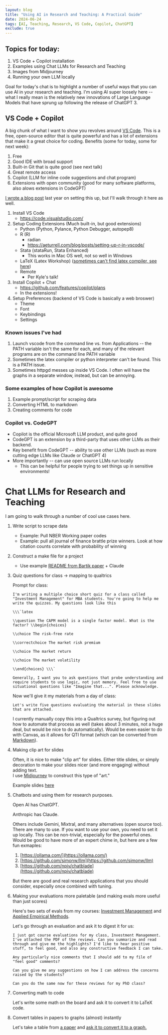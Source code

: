 ```yaml
---
layout: blog
title: "Using AI in Research and Teaching: A Practical Guide"
date: 2024-06-24
tags: [AI, Teaching, Research, VS Code, Copilot, ChatGPT]
exclude: true
---
```



## Topics for today:

1. VS Code + Copilot installation
2. Examples using Chat LLMs for Research and Teaching
3. Images from Midjourney
4. Running your own LLM locally


Goal for today's chat is to highlight a number of useful ways that you can use AI in your research and teaching. I'm using AI super loosely here -- what I really mean is the relatively new innovations of Large Language Models that have sprung up following the release of ChatGPT 3.


## VS Code + Copilot 

A big chunk of what I want to show you revolves around [VS Code](https://code.visualstudio.com/). This is a free, open-source editor that is quite powerful and has a lot of extensions that make it a great choice for coding. Benefits (some for today, some for next week):

1. Free
2. Good IDE with broad support
3. Built-in Git that is quite good (see next talk)
4. Great remote access
5. Copilot (LLM for inline code suggestions and chat program)
6. Extensions with open community (good for many software platforms, also alows extensions in CodeGPT)



[I wrote a blog post](https://paulgp.substack.com/p/setting-up-github-copilot-and-vscode) last year on setting this up, but I'll walk through it here as well.

1. Install VS Code 
    - https://code.visualstudio.com/
2. Setup Coding Extensions (Much built-in, but good extensions)
    - Python (Python, Pylance, Python Debugger, autopep8)
    - R (R) 
        - radian
        - https://aeturrell.com/blog/posts/setting-up-r-in-vscode/
    - Stata (stataRun, Stata Enhanced)
        - This works in Mac OS well, not so well in Windows
    - LaTeX (Latex Workshop) ([sometimes can't find latex compiler, see here](https://vkuhlmann.com/latex/configuration/fixingVSCode#fixing-using-the-wizard))
    - Remote
        - Per Kyle's talk!
3. Install Copilot + Chat
    - https://github.com/features/copilot/plans
    - In the extensions!
4. Setup Preferences (backend of VS Code is basically a web broswer)
    - Theme
    - Font
    - Keybindings
    - Settings

### Known issues I've had
1. Launch vscode from the command line vs. from Applications -- the PATH variable isn't the same for each, and many of the relevant programs are on the command line PATH variable
2. Sometimes the latex compiler or python interpreter can't be found. This is a PATH issue.
3. Sometimes httpgd messes up inside VS Code. I often will have the graphs in a separate window, instead, but can be annoying. 

### Some examples of how Copilot is awesome
1. Example prompt/script for scraping data
2. Converting HTML to markdown
3. Creating comments for code

### Copilot vs. CodeGPT
* Copilot is the official Microsoft LLM product, and quite good
* CodeGPT is an extension by a third-party that uses other LLMs as their backend. 
* Key benefit from CodeGPT -- ability to use other LLMs (such as more cutting edge LLMs like Claude or ChatGPT 4)
* More importantly -- can use open source LLMs run locally
    - This can be helpful for people trying to set things up in sensitive environments!


# Chat LLMs for Research and Teaching
I am going to walk through a number of cool use cases here. 


1. Write script to scrape data 
    * Example: Pull NBER Working paper codes
    * Example: pull all journal of finance brattle prize winners. Look at how citation counts correlate with probability of winning
2. Construct a make file for a project
    * Use example  [README  from Bartik paper](http://paulgp.github.io/files/README_bartik.pdf) + Claude
3. Quiz questions for class -> mapping to qualtrics

    Prompt for class:
    ```
    I'm writing a multiple choice short quiz for a class called "Investment Management" for MBA students. You're going to help me write the quizzes. My questions look like this

    \\\`latex

    \\question The CAPM model is a single factor model. What is the factor? \\begin{choices}

    \\choice The risk-free rate

    \\correctchoice The market risk premium

    \\choice The market return

    \\choice The market volatility

    \\end{choices} \\\`

    Generally, I want you to ask questions that probe understanding and require students to use logic, not just memory. Feel free to use situational questions like "Imagine that...". Please acknowledge.
    ```

    Now we'll give it my materials from a day of class:

    ```
    Let's write five questions evaluating the material in these slides that are attached.
    ```

    I currently manually copy this into a Qualtrics survey, but figuring out how to automate that process as well (takes about 3 minutes, not a huge deal, but would be nice to do automatically). Would be even easier to do with Canvas, as it allows for QTI format (which can be converted from [Markdown](https://pypi.org/project/text2qti/)).

4. Making clip art for slides

    Often, it is nice to make "clip art" for slides. Either title slides, or simply decoration to make your slides nicer (and more engaging) without adding text.  
    I use [Midjourney](https://discord.com/channels/1254821865805840495/1254821865805840498) to construct this type of "art."

    Example slides [here](https://paulgp.github.io/presentations/saffran_lecture.pdf)

5. Chatbots and using them for research purposes.

    Open AI has ChatGPT.

    Anthropic has Claude.

    Others include Gemini, Mixtral, and many alternatives (open source too). There are many to use. If you want to use your own, you need to set it up locally. This can be non-trivial, especially for the powerful ones. Would be good to have more of an expert chime in, but here are a few fun exmaples: 

    1. [https://ollama.com/](https://ollama.com/)
    2. [https://github.com/simonw/llm](https://github.com/simonw/llm)
    3. [https://github.com/npiv/chatblade](https://github.com/npiv/chatblade)

    But there are good and real research applications that you should consider, especially once combined with tuning.

6. Making your evaluations more paletable (and making evals more useful than just scores)

    Here's two sets of evals from my courses: [Investment Management](https://s3.amazonaws.com/file.paulgp.com/30d/28807_spring_2024_mgt_544_01-investment_management.pdf) and [Applied Empirical Methods](https://s3.amazonaws.com/file.paulgp.com/30d/31357_spring_2024_econ_574_01mgmt_737_01-applied_empirical_methods.pdf).

    Let's go through an evaluation and ask it to digest it for us:

    ```
    I just got course evaluations for my class, Investment Management. I've attached the PDF of the reviews. Can you summarize and read through and give me the highlights? I'd like to hear positive stuff, to feel good, and also any constructive feedback I can take.
    ```


    ```
    Any particularly nice comments that I should add to my file of "feel good" comments?
    ```

    ```
    Can you give me any suggestions on how I can address the concerns raised by the students?
    ```

    ```
    Can you do the same now for these reviews for my PhD class?
    ```

7. Converting math to code

    Let's write some math on the board and ask it to convert it to LaTeX code.

8. Convert tables in papers to graphs (almost) instantly

    Let's take a table from [a paper](https://www.sciencedirect.com/science/article/pii/S0304405X19301680) and [ask it to convert it to a graph.](https://claude.ai/chat/3f3d0a2b-7bcf-4ac3-aa93-f14e5126b46c)